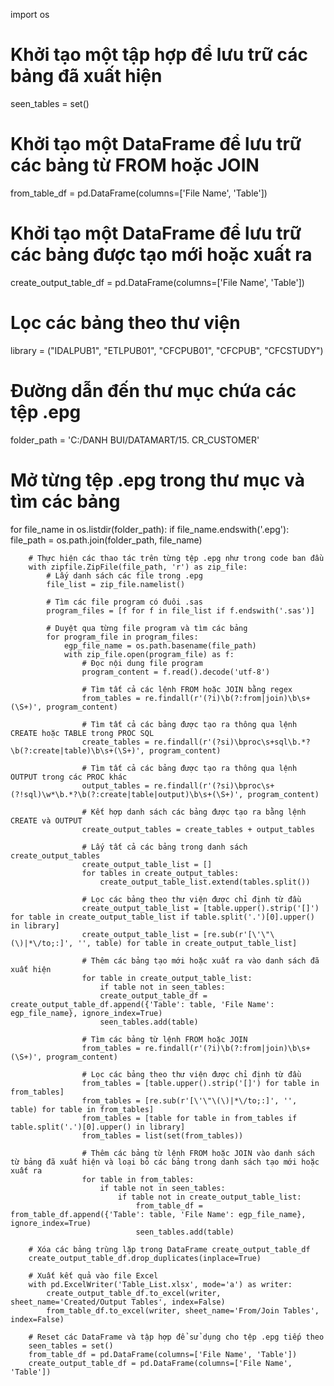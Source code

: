 import os

# Khởi tạo một tập hợp để lưu trữ các bảng đã xuất hiện
seen_tables = set()

# Khởi tạo một DataFrame để lưu trữ các bảng từ FROM hoặc JOIN
from_table_df = pd.DataFrame(columns=['File Name', 'Table'])

# Khởi tạo một DataFrame để lưu trữ các bảng được tạo mới hoặc xuất ra
create_output_table_df = pd.DataFrame(columns=['File Name', 'Table'])

# Lọc các bảng theo thư viện
library = ("IDALPUB1", "ETLPUB01", "CFCPUB01", "CFCPUB", "CFCSTUDY")

# Đường dẫn đến thư mục chứa các tệp .epg
folder_path = 'C:/DANH BUI/DATAMART/15. CR_CUSTOMER'

# Mở từng tệp .epg trong thư mục và tìm các bảng
for file_name in os.listdir(folder_path):
    if file_name.endswith('.epg'):
        file_path = os.path.join(folder_path, file_name)
        
        # Thực hiện các thao tác trên từng tệp .epg như trong code ban đầu
        with zipfile.ZipFile(file_path, 'r') as zip_file:
            # Lấy danh sách các file trong .epg
            file_list = zip_file.namelist()

            # Tìm các file program có đuôi .sas
            program_files = [f for f in file_list if f.endswith('.sas')]

            # Duyệt qua từng file program và tìm các bảng
            for program_file in program_files:
                egp_file_name = os.path.basename(file_path)
                with zip_file.open(program_file) as f:
                    # Đọc nội dung file program
                    program_content = f.read().decode('utf-8')

                    # Tìm tất cả các lệnh FROM hoặc JOIN bằng regex
                    from_tables = re.findall(r'(?i)\b(?:from|join)\b\s+(\S+)', program_content)

                    # Tìm tất cả các bảng được tạo ra thông qua lệnh CREATE hoặc TABLE trong PROC SQL
                    create_tables = re.findall(r'(?si)\bproc\s+sql\b.*?\b(?:create|table)\b\s+(\S+)', program_content)

                    # Tìm tất cả các bảng được tạo ra thông qua lệnh OUTPUT trong các PROC khác
                    output_tables = re.findall(r'(?si)\bproc\s+(?!sql)\w*\b.*?\b(?:create|table|output)\b\s+(\S+)', program_content)

                    # Kết hợp danh sách các bảng được tạo ra bằng lệnh CREATE và OUTPUT
                    create_output_tables = create_tables + output_tables

                    # Lấy tất cả các bảng trong danh sách create_output_tables
                    create_output_table_list = []
                    for tables in create_output_tables:
                        create_output_table_list.extend(tables.split())

                    # Lọc các bảng theo thư viện được chỉ định từ đầu
                    create_output_table_list = [table.upper().strip('[]') for table in create_output_table_list if table.split('.')[0].upper() in library]
                    create_output_table_list = [re.sub(r'[\'\"\(\)|*\/to;:]', '', table) for table in create_output_table_list]

                    # Thêm các bảng tạo mới hoặc xuất ra vào danh sách đã xuất hiện
                    for table in create_output_table_list:
                        if table not in seen_tables:
                        create_output_table_df = create_output_table_df.append({'Table': table, 'File Name': egp_file_name}, ignore_index=True)
                        seen_tables.add(table)

                    # Tìm các bảng từ lệnh FROM hoặc JOIN
                    from_tables = re.findall(r'(?i)\b(?:from|join)\b\s+(\S+)', program_content)

                    # Lọc các bảng theo thư viện được chỉ định từ đầu
                    from_tables = [table.upper().strip('[]') for table in from_tables]
                    from_tables = [re.sub(r'[\'\"\(\)|*\/to;:]', '', table) for table in from_tables]
                    from_tables = [table for table in from_tables if table.split('.')[0].upper() in library]
                    from_tables = list(set(from_tables))

                    # Thêm các bảng từ lệnh FROM hoặc JOIN vào danh sách từ bảng đã xuất hiện và loại bỏ các bảng trong danh sách tạo mới hoặc xuất ra
                    for table in from_tables:
                        if table not in seen_tables:
                            if table not in create_output_table_list:
                                from_table_df = from_table_df.append({'Table': table, 'File Name': egp_file_name}, ignore_index=True)
                                seen_tables.add(table)

        # Xóa các bảng trùng lặp trong DataFrame create_output_table_df
        create_output_table_df.drop_duplicates(inplace=True)

        # Xuất kết quả vào file Excel
        with pd.ExcelWriter('Table_List.xlsx', mode='a') as writer:
            create_output_table_df.to_excel(writer, sheet_name='Created/Output Tables', index=False)
            from_table_df.to_excel(writer, sheet_name='From/Join Tables', index=False)

        # Reset các DataFrame và tập hợp để sử dụng cho tệp .epg tiếp theo
        seen_tables = set()
        from_table_df = pd.DataFrame(columns=['File Name', 'Table'])
        create_output_table_df = pd.DataFrame(columns=['File Name', 'Table'])
